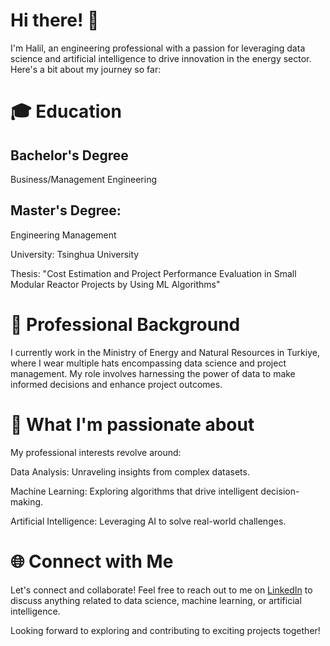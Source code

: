 # Hi there! 👋
I'm Halil, an engineering professional with a passion for leveraging data science and artificial intelligence to drive innovation in the energy sector. Here's a bit about my journey so far:

# 🎓 Education
## Bachelor's Degree 
Business/Management Engineering

## Master's Degree:  
Engineering Management

University: Tsinghua University

Thesis: "Cost Estimation and Project Performance Evaluation in Small Modular Reactor Projects by Using ML Algorithms"

# 💼 Professional Background
I currently work in the Ministry of Energy and Natural Resources in Turkiye, where I wear multiple hats encompassing data science and project management. My role involves harnessing the power of data to make informed decisions and enhance project outcomes.

# 🚀 What I'm passionate about
My professional interests revolve around:

Data Analysis: Unraveling insights from complex datasets.

Machine Learning:  Exploring algorithms that drive intelligent decision-making.

Artificial Intelligence:  Leveraging AI to solve real-world challenges.

# 🌐 Connect with Me
Let's connect and collaborate! Feel free to reach out to me on [LinkedIn](https://www.linkedin.com/in/halil-dede-68a003118) to discuss anything related to data science, machine learning, or artificial intelligence.

Looking forward to exploring and contributing to exciting projects together!
